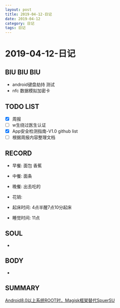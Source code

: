 ```yaml
---
layout: post
title: 2019-04-12-日记
date: 2019-04-12
category: 日记
tags: 日记
---
```

# 2019-04-12-日记
## BIU BIU BIU
- android键盘劫持 测试
- nfc 数据模拟加密卡
 
## TODO LIST
- [x] 周报
- [ ] w生绕过医生认证
- [x] App安全检测指南-V1.0 github list
- [ ] 根据周报内容整理文档
 
## RECORD
- 早餐:  面包 香蕉
- 中餐:  面条
- 晚餐: 出去吃的
 
- 花销:  
 
- 起床时间:  4点半醒7点10分起床
- 睡觉时间:  11点
 
## SOUL
- 
 
## BODY
- 
 
## SUMMARY
 
 [Android8.0以上系统ROOT时，Magisk框架替代SpuerSU](https://blog.csdn.net/shike951128/article/details/82899845)  
